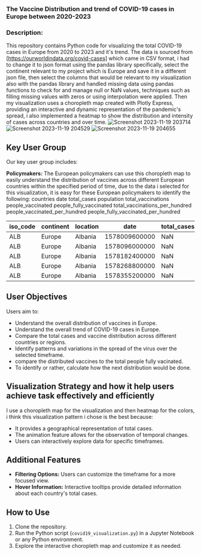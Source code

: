 ### The Vaccine Distribution and trend of COVID-19 cases in Europe between 2020-2023


### Description:

This repository contains Python code for visualizing the total COVID-19 cases in Europe from 2020 to 2023 and it's trend. The data is sourced from [https://ourworldindata.org/covid-cases] which came in CSV format, i had to change it to json format using the pandas library specifically, select the continent relevant to my project which is Europe and save it in a different json file, then select the columns that would be relevant to my visualization also with the pandas library and handled missing data using pandas functions to check for and manage null or NaN values, techniques such as filling missing values with zeros or using interpolation were applied. Then my visualization uses a choropleth map created with Plotly Express, providing an interactive and dynamic representation of the pandemic's spread, i also implemented a heatmap to show the distribution and intensity of cases across countries and over time.
![Screenshot 2023-11-19 203714](https://github.com/PrincepaulIzuogu/The-trend-of-COVID-19-cases-in-Europe-over-time/assets/123191250/71723f59-186c-4c2a-9139-bc5ed0f76fee)
![Screenshot 2023-11-19 204529](https://github.com/PrincepaulIzuogu/The-trend-of-COVID-19-cases-in-Europe-over-time/assets/123191250/2ff91535-d9a1-42f3-ab43-8c25c038bc15)
![Screenshot 2023-11-19 204655](https://github.com/PrincepaulIzuogu/The-trend-of-COVID-19-cases-in-Europe-over-time/assets/123191250/39cf2ea1-50de-4a83-85a9-ae8f15d9f47f)



## Key User Group

Our key user group includes:

**Policymakers:** The European policymakers can use this choropleth map to easily understand the distribution of vaccines across different European countries within the specified period of time, due to the data i selected for this visualization, it is easy for these European policymakers to identify the following: 
    countries
    date
    total_cases
    population
    total_vaccinations
    people_vaccinated
    people_fully_vaccinated
    total_vaccinations_per_hundred
    people_vaccinated_per_hundred
    people_fully_vaccinated_per_hundred

| iso_code | continent | location |       date      | total_cases | population | total_vaccinations | people_vaccinated | fully_vaccinated | Total_v_per_100 | vaccinated_per_100 | fully_vaccinated_per100|
|----------|-----------|----------|-----------------|--------------|------------|---------------------|-------------------|-------------------|-----------------|--------------------|---------------------|
|   ALB    |  Europe   | Albania  | 1578009600000   |     NaN      |  2842318   |        NaN          |        NaN        |        NaN        |       NaN       |        NaN         |           NaN       |
|   ALB    |  Europe   | Albania  | 1578096000000   |     NaN      |  2842318   |        NaN          |        NaN        |        NaN        |       NaN       |        NaN         |           NaN       |
|   ALB    |  Europe   | Albania  | 1578182400000   |     NaN      |  2842318   |        NaN          |        NaN        |        NaN        |       NaN       |        NaN         |           NaN       |
|   ALB    |  Europe   | Albania  | 1578268800000   |     NaN      |  2842318   |        NaN          |        NaN        |        NaN        |       NaN       |        NaN         |           NaN       |
|   ALB    |  Europe   | Albania  | 1578355200000   |     NaN      |  2842318   |        NaN          |        NaN        |        NaN        |       NaN       |        NaN         |           NaN       |




## User Objectives

Users aim to:

- Understand the overall distribution of vaccines in Europe.
- Understand the overall trend of COVID-19 cases in Europe.
- Compare the total cases and vaccine distribution across different countries or regions.
- Identify patterns and variations in the spread of the virus over the selected timeframe.
- compare the distributed vaccines to the total people fully vacinated.
- To identify or rather, calculate how the next distribution would be done.

## Visualization Strategy and how it help users achieve task effectively and efficiently

I use a choropleth map for the visualization and then heatmap for the colors, i think this visualization pattern i chose is the best because:

- It provides a geographical representation of total cases.
- The animation feature allows for the observation of temporal changes.
- Users can interactively explore data for specific timeframes.

## Additional Features

- **Filtering Options:** Users can customize the timeframe for a more focused view.
- **Hover Information:** Interactive tooltips provide detailed information about each country's total cases.

## How to Use

1. Clone the repository.
2. Run the Python script (`covid19_visualization.py`) in a Jupyter Notebook or any Python environment.
3. Explore the interactive choropleth map and customize it as needed.
